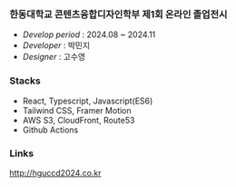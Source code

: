 ### 한동대학교 콘텐츠융합디자인학부 제1회 온라인 졸업전시
- _Develop period_ : 2024.08 ~ 2024.11
- _Developer_ : 박민지
- _Designer_ : 고수영

### Stacks
- React, Typescript, Javascript(ES6)
- Tailwind CSS, Framer Motion
- AWS S3, CloudFront, Route53
- Github Actions

### Links
http://hguccd2024.co.kr
